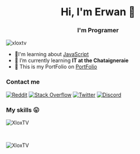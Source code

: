 <h1 align="center">Hi, I'm Erwan 👋</h1>  
<h3 align="center">I'm Programer</h3> 

<p align="left"> <img src="https://komarev.com/ghpvc/?username=xloxtv" alt="xloxtv" /> </p>  

- 🔭I'm learning about [JavaScript](https://github.com/XloxTV/)  
- 🌱 I’m currently learning **IT at the Chataigneraie**  
- 🔗 This is my PortFolio on [PortFolio](https://xloxtv.github.io/PortFolio/)

### Contact me

[![Reddit](https://img.shields.io/badge/Reddit-%23FF4500.svg?logo=Reddit&logoColor=white)](https://www.reddit.com/user/erwantv_) [![Stack Overflow](https://img.shields.io/badge/-Stackoverflow-FE7A16?logo=stack-overflow&logoColor=white)](https://stackoverflow.com/users/19610581/erwantv) [![Twitter](https://img.shields.io/badge/Twitter-%231DA1F2.svg?logo=Twitter&logoColor=white)](https://twitter.com/ESagnardon) [![Discord](https://img.shields.io/badge/Discord-%237289DA.svg?logo=discord&logoColor=white)](https://discord.gg/4a3xxsmvm6)

### My skills 😛

<p><img align="center" src="https://github-readme-stats.vercel.app/api?username=XloxTV&show_icons=true&locale=en&theme=radical" alt="XloxTV" /></p><br/>
<p><img align="center" src="https://github-readme-stats.vercel.app/api/top-langs/?username=XloxTV&theme=dark&hide_border=true&include_all_commits=false&count_private=true&layout=compact" alt="XloxTV" /></p><br/>

